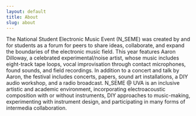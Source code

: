 ```yaml
---
layout: default
title: About
slug: about
---
```

The National Student Electronic Music Event (N_SEME) was created by and for students as a forum for peers to share ideas, collaborate, and expand the boundaries of the electronic music field. This year features Aaron Dilloway, a celebrated experimental/noise artist, whose music includes eight-track tape loops, vocal improvisation through contact microphones, found sounds, and field recordings. In addition to a concert and talk by Aaron, the festival includes concerts, papers, sound art installations, a DIY audio workshop, and a radio broadcast. N_SEME @ UVA is an inclusive artistic and academic environment, incorporating electroacoustic composition with or without instruments, DIY approaches to music-making, experimenting with instrument design, and participating in many forms of intermedia collaboration.